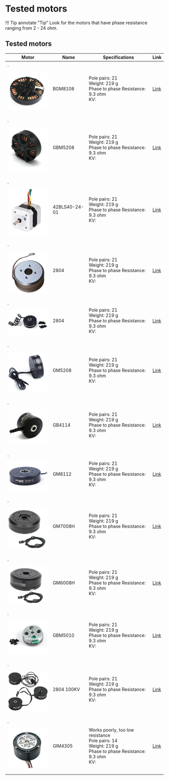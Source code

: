 # Tested motors 


!!! Tip annotate "Tip" 
    Look for the motors that have phase resistance ranging from 2 - 24 ohm.



## **Tested motors**
Motor | Name | Specifications | Link  
---- | ---- | ---- | ---- 
.<p align="left"> <img src="../assets/BGM8108.PNG" alt="drawing" width="180"/> <br /> </p> |BGM8108| Pole pairs: 21 <br /> Weight: 219 g  <br /> Phase to phase Resistance: 9.3 ohm  <br /> KV: | [Link](https://es.aliexpress.com/item/2008157492.html)
.<p align="left"> <img src="../assets/GBM5208.PNG" alt="drawing" width="180"/> <br /> </p> |GBM5208|Pole pairs: 21 <br /> Weight: 219 g  <br /> Phase to phase Resistance: 9.3 ohm <br /> KV:|[Link](https://s.click.aliexpress.com/e/_Dd82dTF)
.<p align="left"> <img src="../assets/NEMA17 format BLDC.PNG" alt="drawing" width="180"/> <br /> </p> |42BLS40-24-01|Pole pairs: 21 <br /> Weight: 219 g  <br /> Phase to phase Resistance: 9.3 ohm <br /> KV:| [Link](https://www.omc-stepperonline.com/24v-4000rpm-0-0625nm-26w-1-8a-42x42x40mm-brushless-dc-motor-42bls40-24-01?tracking=6543849d6ff69)
.<p align="left"> <img src="../assets/2804_motor.PNG" alt="drawing" width="180"/> <br /> </p> |2804|Pole pairs: 21 <br /> Weight: 219 g  <br /> Phase to phase Resistance: 9.3 ohm <br /> KV:|[Link](https://s.click.aliexpress.com/e/_DlEUo81)
.<p align="left"> <img src="../assets/RCTIMER.PNG" alt="drawing" width="180"/> <br /> </p> |2804|Pole pairs: 21 <br /> Weight: 219 g  <br /> Phase to phase Resistance: 9.3 ohm <br /> KV:| [Link](https://s.click.aliexpress.com/e/_DlQJp3T)
.<p align="left"> <img src="../assets/GM5208.PNG" alt="drawing" width="180"/> <br /> </p> |GM5208|Pole pairs: 21 <br /> Weight: 219 g  <br /> Phase to phase Resistance: 9.3 ohm <br /> KV: |  [Link](https://s.click.aliexpress.com/e/_Dd82dTF)
.<p align="left"> <img src="../assets/GB4114.PNG" alt="drawing" width="180"/> <br /> </p> |GB4114|Pole pairs: 21 <br /> Weight: 219 g  <br /> Phase to phase Resistance: 9.3 ohm <br /> KV:|[Link](https://s.click.aliexpress.com/e/_DDVlOFR)
.<p align="left"> <img src="../assets/GM8112.PNG" alt="drawing" width="180"/> <br /> </p> |GM8112|Pole pairs: 21 <br /> Weight: 219 g  <br /> Phase to phase Resistance: 9.3 ohm <br /> KV:|[Link](https://s.click.aliexpress.com/e/_Dc6I1bx)
.<p align="left"> <img src="../assets/GM7008H.PNG" alt="drawing" width="180"/> <br /> </p> |GM7008H|Pole pairs: 21 <br /> Weight: 219 g  <br /> Phase to phase Resistance: 9.3 ohm <br /> KV:|[Link](https://s.click.aliexpress.com/e/_DBY6U9T)
.<p align="left"> <img src="../assets/GM6008H.PNG" alt="drawing" width="180"/> <br /> </p> |GM6008H|Pole pairs: 21 <br /> Weight: 219 g  <br /> Phase to phase Resistance: 9.3 ohm <br /> KV:|[Link](https://s.click.aliexpress.com/e/_DDPsXZn)
.<p align="left"> <img src="../assets/GBM5010.PNG" alt="drawing" width="180"/> <br /> </p> |GBM5010|Pole pairs: 21 <br /> Weight: 219 g  <br /> Phase to phase Resistance: 9.3 ohm <br /> KV:|[Link](https://s.click.aliexpress.com/e/_DlJ8vJb)
.<p align="left"> <img src="../assets/2804_100kv.PNG" alt="drawing" width="180"/> <br /> </p> |2804 100KV|Pole pairs: 21 <br /> Weight: 219 g  <br /> Phase to phase Resistance: 9.3 ohm <br /> KV:|[Link](https://s.click.aliexpress.com/e/_DdeNXK1)
.<p align="left"> <img src="../assets/GIM4305.PNG" alt="drawing" width="180"/> <br /> </p> |GIM4305| Works poorly, too low resistance  <br /> Pole pairs: 14 <br /> Weight: 219 g  <br /> Phase to phase Resistance: 9.3 ohm <br /> KV:|[Link](https://s.click.aliexpress.com/e/_DdshnUz)

